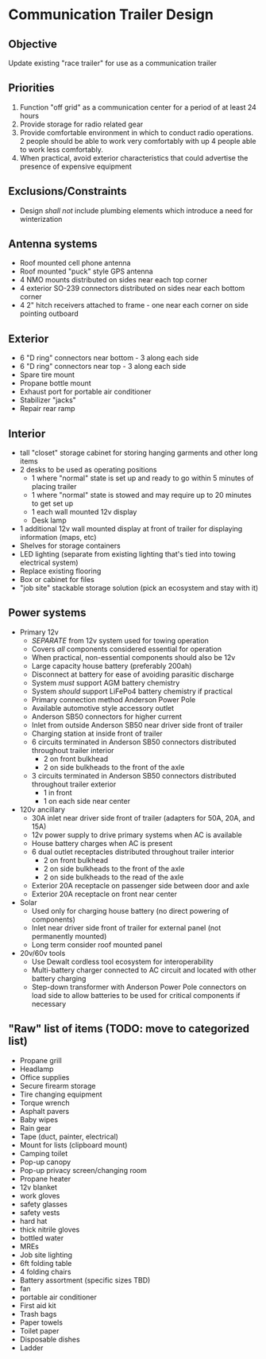 # Communication Trailer Design

## Objective

Update existing "race trailer" for use as a communication trailer

## Priorities

1. Function "off grid" as a communication center for a period of at least 24 hours
1. Provide storage for radio related gear
1. Provide comfortable environment in which to conduct radio operations. 2 people should be able to work very comfortably with up 4 people able to work less comfortably.
1. When practical, avoid exterior characteristics that could advertise the presence of expensive equipment

## Exclusions/Constraints

- Design *shall not* include plumbing elements which introduce a need for winterization

## Antenna systems

- Roof mounted cell phone antenna
- Roof mounted "puck" style GPS antenna
- 4 NMO mounts distributed on sides near each top corner
- 4 exterior SO-239 connectors distributed on sides near each bottom corner
- 4 2" hitch receivers attached to frame - one near each corner on side pointing outboard

## Exterior

- 6 "D ring" connectors near bottom - 3 along each side
- 6 "D ring" connectors near top - 3 along each side
- Spare tire mount
- Propane bottle mount
- Exhaust port for portable air conditioner
- Stabilizer "jacks"
- Repair rear ramp

## Interior

- tall "closet" storage cabinet for storing hanging garments and other long items
- 2 desks to be used as operating positions
  - 1 where "normal" state is set up and ready to go within 5 minutes of placing trailer
  - 1 where "normal" state is stowed and may require up to 20 minutes to get set up
  - 1 each wall mounted 12v display
  - Desk lamp
- 1 additional 12v wall mounted display at front of trailer for displaying information (maps, etc)
- Shelves for storage containers
- LED lighting (separate from existing lighting that's tied into towing electrical system)
- Replace existing flooring
- Box or cabinet for files
- "job site" stackable storage solution (pick an ecosystem and stay with it)

## Power systems

- Primary 12v
  - *SEPARATE* from 12v system used for towing operation
  - Covers *all* components considered essential for operation
  - When practical, non-essential components should also be 12v
  - Large capacity house battery (preferably 200ah)
  - Disconnect at battery for ease of avoiding parasitic discharge
  - System *must* support AGM battery chemistry
  - System *should* support LiFePo4 battery chemistry if practical
  - Primary connection method Anderson Power Pole
  - Available automotive style accessory outlet
  - Anderson SB50 connectors for higher current
  - Inlet from outside Anderson SB50 near driver side front of trailer
  - Charging station at inside front of trailer
  - 6 circuits terminated in Anderson SB50 connectors distributed throughout trailer interior
    - 2 on front bulkhead
    - 2 on side bulkheads to the front of the axle
  - 3 circuits terminated in Anderson SB50 connectors distributed throughout trailer exterior
    - 1 in front
    - 1 on each side near center
- 120v ancillary
  - 30A inlet near driver side front of trailer (adapters for 50A, 20A, and 15A)
  - 12v power supply to drive primary systems when AC is available
  - House battery charges when AC is present
  - 6 dual outlet receptacles distributed throughout trailer interior
    - 2 on front bulkhead
    - 2 on side bulkheads to the front of the axle
    - 2 on side bulkheads to the read of the axle
  - Exterior 20A receptacle on passenger side between door and axle
  - Exterior 20A receptacle on front near center
- Solar
  - Used only for charging house battery (no direct powering of components)
  - Inlet near driver side front of trailer for external panel (not permanently mounted)
  - Long term consider roof mounted panel
- 20v/60v tools
  - Use Dewalt cordless tool ecosystem for interoperability
  - Multi-battery charger connected to AC circuit and located with other battery charging
  - Step-down transformer with Anderson Power Pole connectors on load side to allow batteries to be used for critical components if necessary
 
## "Raw" list of items (TODO: move to categorized list)

- Propane grill
- Headlamp
- Office supplies
- Secure firearm storage
- Tire changing equipment
- Torque wrench
- Asphalt pavers
- Baby wipes
- Rain gear
- Tape (duct, painter, electrical)
- Mount for lists (clipboard mount)
- Camping toilet
- Pop-up canopy
- Pop-up privacy screen/changing room
- Propane heater
- 12v blanket
- work gloves
- safety glasses
- safety vests
- hard hat
- thick nitrile gloves
- bottled water
- MREs
- Job site lighting
- 6ft folding table
- 4 folding chairs
- Battery assortment (specific sizes TBD)
- fan
- portable air conditioner
- First aid kit
- Trash bags
- Paper towels
- Toilet paper
- Disposable dishes
- Ladder

